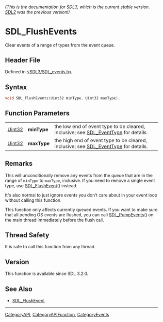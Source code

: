 ###### (This is the documentation for SDL3, which is the current stable version. [SDL2](https://wiki.libsdl.org/SDL2/) was the previous version!)
# SDL_FlushEvents

Clear events of a range of types from the event queue.

## Header File

Defined in [<SDL3/SDL_events.h>](https://github.com/libsdl-org/SDL/blob/main/include/SDL3/SDL_events.h)

## Syntax

```c
void SDL_FlushEvents(Uint32 minType, Uint32 maxType);
```

## Function Parameters

|                  |             |                                                                                                      |
| ---------------- | ----------- | ---------------------------------------------------------------------------------------------------- |
| [Uint32](Uint32) | **minType** | the low end of event type to be cleared, inclusive; see [SDL_EventType](SDL_EventType) for details.  |
| [Uint32](Uint32) | **maxType** | the high end of event type to be cleared, inclusive; see [SDL_EventType](SDL_EventType) for details. |

## Remarks

This will unconditionally remove any events from the queue that are in the
range of `minType` to `maxType`, inclusive. If you need to remove a single
event type, use [SDL_FlushEvent](SDL_FlushEvent)() instead.

It's also normal to just ignore events you don't care about in your event
loop without calling this function.

This function only affects currently queued events. If you want to make
sure that all pending OS events are flushed, you can call
[SDL_PumpEvents](SDL_PumpEvents)() on the main thread immediately before
the flush call.

## Thread Safety

It is safe to call this function from any thread.

## Version

This function is available since SDL 3.2.0.

## See Also

- [SDL_FlushEvent](SDL_FlushEvent)

----
[CategoryAPI](CategoryAPI), [CategoryAPIFunction](CategoryAPIFunction), [CategoryEvents](CategoryEvents)

